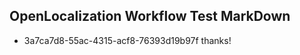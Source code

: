 ## OpenLocalization Workflow Test MarkDown
* 3a7ca7d8-55ac-4315-acf8-76393d19b97f thanks!

<!--HONumber=Aug16_HO4-->


